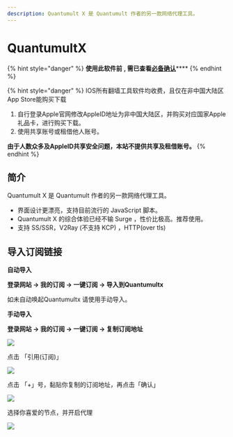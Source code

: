 ```yaml
---
description: Quantumult X 是 Quantumult 作者的另一款网络代理工具。
---
```


# QuantumultX

{% hint style="danger" %}
**使用此软件前** **, 需已查看**[**必备确认**](../faq/errorfaq.md)\*\*\*\*
{% endhint %}

{% hint style="danger" %}
IOS所有翻墙工具软件均收费，且仅在非中国大陆区App Store能购买下载

1. 自行登录Apple官网修改AppleID地址为非中国大陆区，并购买对应国家Apple礼品卡，进行购买下载。
2. 使用共享账号或租借他人账号。

**由于人数众多及AppleID共享安全问题，本站不提供共享及租借账号。**
{% endhint %}

## 简介

Quantumult X 是 Quantumult 作者的另一款网络代理工具。

* 界面设计更漂亮，支持目前流行的 JavaScript 脚本。
* Quantumult X 的综合体验已经不输 Surge ，性价比极高。推荐使用。
* 支持 SS/SSR，V2Ray \(不支持 KCP\) ，HTTP\(over tls\)

## 导入订阅链接

**自动导入**

**登录网站 -&gt; 我的订阅 -&gt; 一键订阅 -&gt; 导入到Quantumultx**

如未自动唤起Quantumultx 请使用手动导入。

**手动导入**

**登录网站 -&gt; 我的订阅 -&gt; 一键订阅 -&gt; 复制订阅地址**

![](../.gitbook/assets/wechata2b2c4a7e705538579a4111c7f41e224.png)

点击 「引用\(订阅\)」

![](../.gitbook/assets/wechat3ed90ae5e9657229816f1260f18859af.png)

点击 「+」号，黏贴你复制的订阅地址，再点击「确认」

![](../.gitbook/assets/wechatb676e5a2fa19efabd54486b9a2103413.png)

选择你喜爱的节点，并开启代理

![](../.gitbook/assets/wechat016649a22737e82e3171e59550c84083.png)



